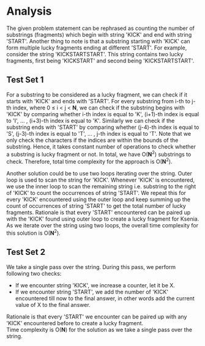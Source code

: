 # Analysis

The given problem statement can be rephrased as counting the number of substrings (fragments) which begin with string 'KICK' and end with string 'START'. Another thing to note is that a substring starting with 'KICK' can form multiple lucky fragments ending at different 'START'. For example, consider the string 'KICKSTARTSTART'. This string contains two lucky fragments, first being 'KICKSTART' and second being 'KICKSTARTSTART'.

## Test Set 1

For a substring to be considered as a lucky fragment, we can check if it starts with 'KICK' and ends with 'START'. For every substring from i-th to j-th index, where 0 ≤ i < j < **N**, we can check if the substring begins with 'KICK' by comparing whether i-th index is equal to 'K', (i+1)-th index is equal to 'I', ... , (i+3)-th index is equal to 'K'. Similarly we can check if the substring ends with 'START' by comparing whether (j-4)-th index is equal to 'S', (j-3)-th index is equal to 'T', ... , j-th index is equal to 'T'. Note that we only check the characters if the indices are within the bounds of the substring. Hence, it takes constant number of operations to check whether a substring is lucky fragment or not. In total, we have O(**N**<sup>2</sup>) substrings to check. Therefore, total time complexity for the approach is O(**N**<sup>2</sup>).

Another solution could be to use two loops iterating over the string. Outer loop is used to scan the string for 'KICK'. Whenever 'KICK' is encountered, we use the inner loop to scan the remaining string i.e. substring to the right of 'KICK' to count the occurrences of string 'START'. We repeat this for every 'KICK' encountered using the outer loop and keep summing up the count of occurrences of string 'START' to get the total number of lucky fragments. Rationale is that every 'START' encountered can be paired up with the 'KICK' found using outer loop to create a lucky fragment for Ksenia.<br>
As we iterate over the string using two loops, the overall time complexity for this solution is O(**N**<sup>2</sup>).

## Test Set 2

We take a single pass over the string. During this pass, we perform following two checks:

- If we encounter string 'KICK', we increase a counter, let it be X.
- If we encounter string 'START', we add the number of 'KICK' encountered till now to the final answer, in other words add the current value of X to the final answer.

Rationale is that every 'START' we encounter can be paired up with any 'KICK' encountered before to create a lucky fragment.<br>
Time complexity is O(**N**) for the solution as we take a single pass over the string.

